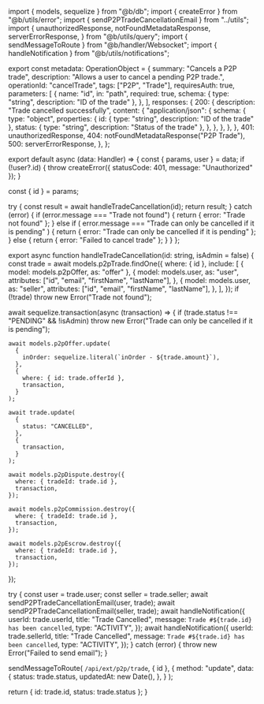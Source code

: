 import { models, sequelize } from "@b/db";
import { createError } from "@b/utils/error";
import { sendP2PTradeCancellationEmail } from "../utils";
import {
  unauthorizedResponse,
  notFoundMetadataResponse,
  serverErrorResponse,
} from "@b/utils/query";
import { sendMessageToRoute } from "@b/handler/Websocket";
import { handleNotification } from "@b/utils/notifications";

export const metadata: OperationObject = {
  summary: "Cancels a P2P trade",
  description: "Allows a user to cancel a pending P2P trade.",
  operationId: "cancelTrade",
  tags: ["P2P", "Trade"],
  requiresAuth: true,
  parameters: [
    {
      name: "id",
      in: "path",
      required: true,
      schema: { type: "string", description: "ID of the trade" },
    },
  ],
  responses: {
    200: {
      description: "Trade cancelled successfully",
      content: {
        "application/json": {
          schema: {
            type: "object",
            properties: {
              id: { type: "string", description: "ID of the trade" },
              status: { type: "string", description: "Status of the trade" },
            },
          },
        },
      },
    },
    401: unauthorizedResponse,
    404: notFoundMetadataResponse("P2P Trade"),
    500: serverErrorResponse,
  },
};

export default async (data: Handler) => {
  const { params, user } = data;
  if (!user?.id) {
    throw createError({ statusCode: 401, message: "Unauthorized" });
  }

  const { id } = params;

  try {
    const result = await handleTradeCancellation(id);
    return result;
  } catch (error) {
    if (error.message === "Trade not found") {
      return { error: "Trade not found" };
    } else if (
      error.message === "Trade can only be cancelled if it is pending"
    ) {
      return { error: "Trade can only be cancelled if it is pending" };
    } else {
      return { error: "Failed to cancel trade" };
    }
  }
};

export async function handleTradeCancellation(id: string, isAdmin = false) {
  const trade = await models.p2pTrade.findOne({
    where: { id },
    include: [
      { model: models.p2pOffer, as: "offer" },
      {
        model: models.user,
        as: "user",
        attributes: ["id", "email", "firstName", "lastName"],
      },
      {
        model: models.user,
        as: "seller",
        attributes: ["id", "email", "firstName", "lastName"],
      },
    ],
  });
  if (!trade) throw new Error("Trade not found");

  await sequelize.transaction(async (transaction) => {
    if (trade.status !== "PENDING" && !isAdmin)
      throw new Error("Trade can only be cancelled if it is pending");

    await models.p2pOffer.update(
      {
        inOrder: sequelize.literal(`inOrder - ${trade.amount}`),
      },
      {
        where: { id: trade.offerId },
        transaction,
      }
    );

    await trade.update(
      {
        status: "CANCELLED",
      },
      {
        transaction,
      }
    );

    await models.p2pDispute.destroy({
      where: { tradeId: trade.id },
      transaction,
    });

    await models.p2pCommission.destroy({
      where: { tradeId: trade.id },
      transaction,
    });

    await models.p2pEscrow.destroy({
      where: { tradeId: trade.id },
      transaction,
    });
  });

  try {
    const user = trade.user;
    const seller = trade.seller;
    await sendP2PTradeCancellationEmail(user, trade);
    await sendP2PTradeCancellationEmail(seller, trade);
    await handleNotification({
      userId: trade.userId,
      title: "Trade Cancelled",
      message: `Trade #${trade.id} has been cancelled`,
      type: "ACTIVITY",
    });
    await handleNotification({
      userId: trade.sellerId,
      title: "Trade Cancelled",
      message: `Trade #${trade.id} has been cancelled`,
      type: "ACTIVITY",
    });
  } catch (error) {
    throw new Error("Failed to send email");
  }

  sendMessageToRoute(
    `/api/ext/p2p/trade`,
    { id },
    {
      method: "update",
      data: {
        status: trade.status,
        updatedAt: new Date(),
      },
    }
  );

  return { id: trade.id, status: trade.status };
}
